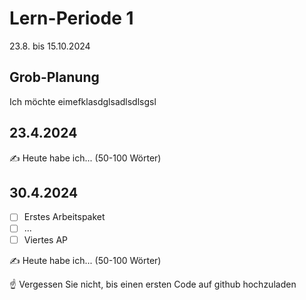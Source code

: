 # Lern-Periode 1

23.8. bis 15.10.2024

## Grob-Planung
Ich möchte eimefklasdglsadlsdlsgsl

## 23.4.2024

✍️ Heute habe ich... (50-100 Wörter)

## 30.4.2024

- [ ] Erstes Arbeitspaket
- [ ] ...
- [ ] Viertes AP

✍️ Heute habe ich... (50-100 Wörter)

☝️ Vergessen Sie nicht, bis einen ersten Code auf github hochzuladen

